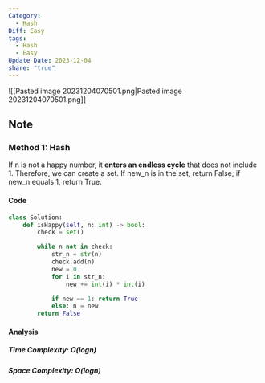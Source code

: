 ```yaml
---
Category:
  - Hash
Diff: Easy
tags:
  - Hash
  - Easy
Update Date: 2023-12-04
share: "true"
---
```


![[Pasted image 20231204070501.png|Pasted image 20231204070501.png]]
## Note
### Method 1: Hash
  
If n is not a happy number, it **enters an endless cycle** that does not include 1. Therefore, we can create a set. If new_n is in the set, return False; if new_n equals 1, return True.
#### Code
```python
class Solution:
    def isHappy(self, n: int) -> bool:
        check = set()

        while n not in check:
            str_n = str(n)
            check.add(n)
            new = 0
            for i in str_n:
                new += int(i) * int(i)

            if new == 1: return True
            else: n = new
        return False
```
#### Analysis
##### Time Complexity: $O(logn)$
##### Space Complexity: $O(logn)$

